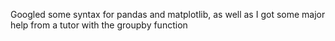 Googled some syntax for pandas and matplotlib, as well as I got some major help from a tutor with the groupby function
